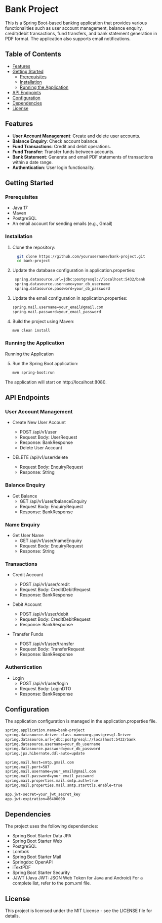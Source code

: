 # Bank Project

This is a Spring Boot-based banking application that provides various functionalities such as user account management, balance enquiry, credit/debit transactions, fund transfers, and bank statement generation in PDF format. The application also supports email notifications.

## Table of Contents

- [Features](#features)
- [Getting Started](#getting-started)
  - [Prerequisites](#prerequisites)
  - [Installation](#installation)
  - [Running the Application](#running-the-application)
- [API Endpoints](#api-endpoints)
- [Configuration](#configuration)
- [Dependencies](#dependencies)
- [License](#license)

## Features

- **User Account Management**: Create and delete user accounts.
- **Balance Enquiry**: Check account balance.
- **Fund Transactions**: Credit and debit operations.
- **Fund Transfer**: Transfer funds between accounts.
- **Bank Statement**: Generate and email PDF statements of transactions within a date range.
- **Authentication**: User login functionality.

## Getting Started

### Prerequisites

- Java 17
- Maven
- PostgreSQL
- An email account for sending emails (e.g., Gmail)

### Installation

1. Clone the repository:
   ```bash
     git clone https://github.com/yourusername/bank-project.git
     cd bank-project

2. Update the database configuration in application.properties:
   ```bash
    spring.datasource.url=jdbc:postgresql://localhost:5432/bank
    spring.datasource.username=your_db_username
    spring.datasource.password=your_db_password

3. Update the email configuration in application.properties:
   ```bash
   spring.mail.username=your_email@gmail.com
   spring.mail.password=your_email_password
   
4. Build the project using Maven:
   ```bash
   mvn clean install
### Running the Application

Running the Application

5. Run the Spring Boot application:
   ```bash
   mvn spring-boot:run
The application will start on http://localhost:8080.

## API Endpoints
### User Account Management
- Create New User Account

  - POST /api/v1/user
  - Request Body: UserRequest
  - Response: BankResponse
  - Delete User Account

- DELETE /api/v1/user/delete
  - Request Body: EnquiryRequest
  - Response: String
### Balance Enquiry
- Get Balance
  - GET /api/v1/user/balanceEnquiry
  - Request Body: EnquiryRequest
  - Response: BankResponse
### Name Enquiry
- Get User Name
  - GET /api/v1/user/nameEnquiry
  - Request Body: EnquiryRequest
  - Response: String
### Transactions
- Credit Account

  - POST /api/v1/user/credit
  - Request Body: CreditDebitRequest
  - Response: BankResponse
- Debit Account

  - POST /api/v1/user/debit
  - Request Body: CreditDebitRequest
  - Response: BankResponse
- Transfer Funds

  - POST /api/v1/user/transfer
  - Request Body: TransferRequest
  - Response: BankResponse
 ### Authentication
- Login
  - POST /api/v1/user/login
  - Request Body: LoginDTO
  - Response: BankResponse
## Configuration
The application configuration is managed in the application.properties file.
  ```bash
spring.application.name=bank-project
spring.datasource.driver-class-name=org.postgresql.Driver
spring.datasource.url=jdbc:postgresql://localhost:5432/bank
spring.datasource.username=your_db_username
spring.datasource.password=your_db_password
spring.jpa.hibernate.ddl-auto=update

spring.mail.host=smtp.gmail.com
spring.mail.port=587
spring.mail.username=your_email@gmail.com
spring.mail.password=your_email_password
spring.mail.properties.mail.smtp.auth=true
spring.mail.properties.mail.smtp.starttls.enable=true

app.jwt-secret=your_jwt_secret_key
app.jwt-expiration=86400000
```
## Dependencies
The project uses the following dependencies:

 - Spring Boot Starter Data JPA
 - Spring Boot Starter Web
 - PostgreSQL
 - Lombok
 - Spring Boot Starter Mail
 - Springdoc OpenAPI
 - iTextPDF
 - Spring Boot Starter Security
 - JJWT (Java JWT: JSON Web Token for Java and Android)
 For a complete list, refer to the pom.xml file.

## License
This project is licensed under the MIT License - see the LICENSE file for details.
